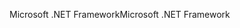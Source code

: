 <span data-ttu-id="22370-101">Microsoft .NET Framework</span><span class="sxs-lookup"><span data-stu-id="22370-101">Microsoft .NET Framework</span></span>